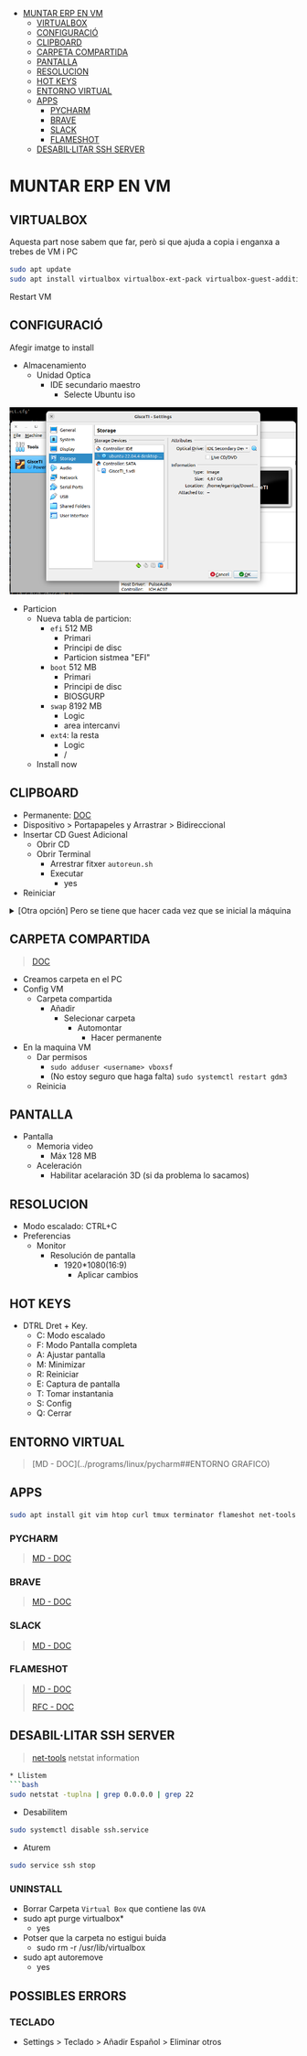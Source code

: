 <!-- TOC INICIO -->
- [MUNTAR ERP EN VM](#muntar-erp-en-vm)
  - [VIRTUALBOX](#virtualbox)
  - [CONFIGURACIÓ](#configuració)
  - [CLIPBOARD](#clipboard)
  - [CARPETA COMPARTIDA](#carpeta-compartida)
  - [PANTALLA](#pantalla)
  - [RESOLUCION](#resolucion)
  - [HOT KEYS](#hot-keys)
  - [ENTORNO VIRTUAL](#entorno-virtual)
  - [APPS](#apps)
    - [PYCHARM](#pycharm)
    - [BRAVE](#brave)
    - [SLACK](#slack)
    - [FLAMESHOT](#flameshot)
  - [DESABIL·LITAR SSH SERVER](#desabillitar-ssh-server)
<!-- TOC FIN -->

# MUNTAR ERP EN VM

## VIRTUALBOX

Aquesta part nose sabem que far, però si que ajuda a copia i enganxa a trebes de VM i PC

```bash
sudo apt update
sudo apt install virtualbox virtualbox-ext-pack virtualbox-guest-additions-iso
```

Restart VM

## CONFIGURACIÓ

Afegir imatge to install

* Almacenamiento 
  * Unidad Optica
    * IDE secundario maestro
      * Selecte Ubuntu iso

![ISO](../footage/ubuntu_iso.png)

* Particion
  * Nueva tabla de particion:
    * `efi` 512 MB
      * Primari
      * Principi de disc
      * Particion sistmea "EFI"
    * `boot` 512 MB
      * Primari
      * Principi de disc
      * BIOSGURP
    * `swap` 8192 MB
      * Logic
      * area intercanvi
    * `ext4`: la resta
      * Logic
      * /
  * Install now


## CLIPBOARD

* Permanente: [DOC](https://www.youtube.com/watch?v=BGk_f6N86uI)
* Dispositivo > Portapapeles y Arrastrar > Bidireccional
* Insertar CD Guest Adicional
    * Obrir CD
    * Obrir Terminal
      * Arrestrar fitxer `autoreun.sh`
      * Executar
        * yes
* Reiniciar


<details>
<summary>[Otra opción] Pero se tiene que hacer cada vez que se inicial la máquina</summary>

```
sudo apt update
sudo apt install virtualbox-guest-x11
sudo VBoxClient --clipboard
```
</details>

## CARPETA COMPARTIDA

> [DOC](https://celerolab.com/como-montar-una-carpeta-compartida-en-virtualbox-en-ubuntu/)

* Creamos carpeta en el PC
* Config VM
  * Carpeta compartida
    * Añadir
      * Selecionar carpeta
        * Automontar
          * Hacer permanente
* En la maquina VM
  * Dar permisos
    * `sudo adduser <username> vboxsf`
    * (No estoy seguro que haga falta) `sudo systemctl restart gdm3`
  * Reinicia 


## PANTALLA

* Pantalla
  * Memoria video
    * Máx 128 MB
  * Aceleración
    * Habilitar acelaración 3D (si da problema lo sacamos)

## RESOLUCION

* Modo escalado: CTRL+C
* Preferencias
  * Monitor
    * Resolución de pantalla
      * 1920*1080(16:9)
        * Aplicar cambios

## HOT KEYS

* DTRL Dret + Key.
  * C: Modo escalado
  * F: Modo Pantalla completa
  * A: Ajustar pantalla
  * M: Minimizar
  * R: Reiniciar
  * E: Captura de pantalla
  * T: Tomar instantania
  * S: Config
  * Q: Cerrar

## ENTORNO VIRTUAL

> [MD - DOC](../programs/linux/pycharm##ENTORNO GRAFICO)

## APPS

```bash
sudo apt install git vim htop curl tmux terminator flameshot net-tools
```

### PYCHARM

> [MD - DOC](../programs/linux/pycharm##PYVHARM)


### BRAVE

> [MD - DOC](../programs/linux/pycharm##BRAVE)

### SLACK

> [MD - DOC](../programs/linux/pycharm##SLACK)

### FLAMESHOT

> [MD - DOC](../programs/linux/pycharm##FLAMESHOT)
> 
> [RFC - DOC](https://rfc.gisce.net/t/usar-xorg-en-lugar-de-wayland-en-ubuntu-22-04/1444)


## DESABIL·LITAR SSH SERVER 

> [net-tools](https://somebooks.es/comprobar-puertos-ubuntu-netstat-alternativas-parte-1/) netstat information

```bash
* Llistem
```bash
sudo netstat -tuplna | grep 0.0.0.0 | grep 22
```

* Desabilitem
```bash
sudo systemctl disable ssh.service
```

* Aturem
```bash
sudo service ssh stop
```

### UNINSTALL

* Borrar Carpeta `Virtual Box` que contiene las `OVA`
* sudo apt purge virtualbox*
  * yes
* Potser que la carpeta no estigui buida
  * sudo rm -r /usr/lib/virtualbox
* sudo apt autoremove
  * yes

  

## POSSIBLES ERRORS

### TECLADO

* Settings > Teclado > Añadir Español > Eliminar otros